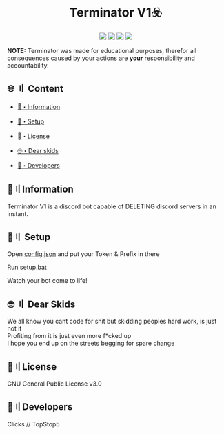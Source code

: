 <h1 align="center">
  Terminator V1☣️
</h1>

<p align="center">
  <img src="https://img.shields.io/badge/discord.py-V2.0-brightgreen">
  <img src="https://img.shields.io/github/last-commit/TopStop5/Terminator?style=flat-square">
  <img src="https://img.shields.io/github/forks/TopStop5/Terminator?color=%02B039&label=Forks&style=flat-square">
  <img src="https://img.shields.io/github/stars/TopStop5/Terminator?color=%02B039&label=Stars&style=flat-square">
</p>

**NOTE:**
 Terminator was made for educational purposes, therefor all consequences caused by your actions are **your** responsibility and accountability.
## <a id="content"></a>🌐 〢 Content
- [🌟・Information](#info)
* [📁・Setup](#setup)
- [💎・License](#setup)
* [🤓・Dear skids](#skids)
- [📝・Developers](#devs)

## <a id="info"></a>🌟〢Information
Terminator V1 is a discord bot capable of DELETING discord servers in an instant.



## <a id="setup"></a>📁〢 Setup
Open [config.json](https://github.com/TopStop5/Terminator/blob/main/config.json) and put your Token & Prefix in there

Run setup.bat

Watch your bot come to life!

## <a id="skids"></a>🤓 〢 Dear Skids

We all know you cant code for shit but skidding peoples hard work, is just not it \
Profiting from it is just even more f\*cked up \
I hope you end up on the streets begging for spare change

## <a id="license"></a>💎〢License
GNU General Public License v3.0

## <a id="devs"></a>📝〢Developers
Clicks // TopStop5
